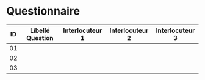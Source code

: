 # Questionnaire
<!-- editer sous https://www.tablesgenerator.com/markdown_tables
Utiliser le tableau uniquement si les questions diffèrent entre les interloucteurs 
-->

| ID | Libellé Question | Interlocuteur 1 | Interlocuteur 2 | Interlocuteur 3 |
|----|------------------|-----------------|-----------------|-----------------|
| 01 |                  |                 |                 |                 |
| 02 |                  |                 |                 |                 |
| 03 |                  |                 |                 |                 |
